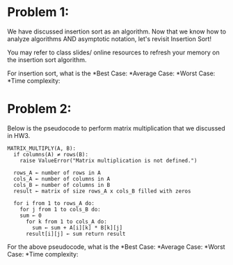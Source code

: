 # Problem 1:
We have discussed insertion sort as an algorithm. Now that we know how to analyze algorithms AND asymptotic notation, let's revisit Insertion Sort!

You may refer to class slides/ online resources to refresh your memory on the insertion sort algorithm. 

For insertion sort, what is the 
  *Best Case:
  *Average Case:
  *Worst Case: 
  *Time complexity: 

 

# Problem 2:
Below is the pseudocode to perform matrix multiplication that we discussed in HW3. 

```
MATRIX_MULTIPLY(A, B): 
  if columns(A) ≠ rows(B): 
    raise ValueError("Matrix multiplication is not defined.") 

  rows_A ← number of rows in A 
  cols_A ← number of columns in A 
  cols_B ← number of columns in B 
  result ← matrix of size rows_A x cols_B filled with zeros 

  for i from 1 to rows_A do: 
    for j from 1 to cols_B do: 
    sum ← 0 
      for k from 1 to cols_A do: 
        sum ← sum + A[i][k] * B[k][j] 
      result[i][j] ← sum return result
```

For the above pseudocode, what is the 
  *Best Case:
  *Average Case:
  *Worst Case: 
  *Time complexity: 
